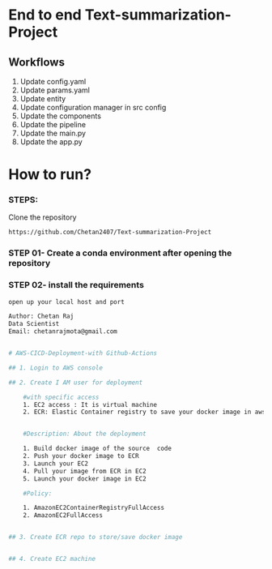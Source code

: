 # End to end Text-summarization-Project

## Workflows

1. Update config.yaml
2. Update params.yaml
3. Update entity
4. Update configuration manager in src config
5. Update the components
6. Update the pipeline
7. Update the main.py
8. Update the app.py


# How to run?
### STEPS:

Clone the repository

```bash
https://github.com/Chetan2407/Text-summarization-Project
```

### STEP 01- Create a conda environment after opening the repository

### STEP 02- install the requirements

```bash
open up your local host and port
```
```bash
Author: Chetan Raj
Data Scientist
Email: chetanrajmota@gmail.com


# AWS-CICD-Deployment-with Github-Actions

## 1. Login to AWS console

## 2. Create I AM user for deployment

    #with specific access
    1. EC2 access : It is virtual machine
    2. ECR: Elastic Container registry to save your docker image in aws


    #Description: About the deployment

    1. Build docker image of the source  code
    2. Push your docker image to ECR
    3. Launch your EC2
    4. Pull your image from ECR in EC2
    5. Launch your docker image in EC2

    #Policy:

    1. AmazonEC2ContainerRegistryFullAccess
    2. AmazonEC2FullAccess


## 3. Create ECR repo to store/save docker image


## 4. Create EC2 machine
